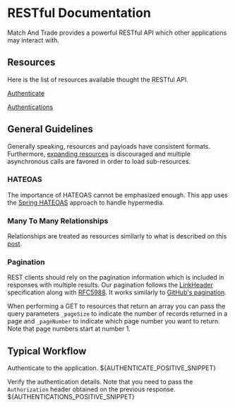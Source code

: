 RESTful Documentation
=====================
Match And Trade provides a powerful RESTful API which other applications may interact with.

Resources
---------
Here is the list of resources available thought the RESTful API.

[Authenticate][1]

[Authentications][2]


General Guidelines
------------------
Generally speaking, resources and payloads have consistent formats. Furthermore, [expanding resources][7] is discouraged and multiple asynchronous calls are favored in order to load sub-resources.
### HATEOAS
The importance of HATEOAS cannot be emphasized enough. This app uses the [Spring HATEOAS][8] approach to handle hypermedia.
### Many To Many Relationships
Relationships are treated as resources similarly to what is described on this [post][6].
### Pagination
REST clients should rely on the pagination information which is included in responses with multiple results. Our pagination follows the [LinkHeader][10] specification along with [RFC5988][11]. It works similarly to [GitHub's pagination][9].

When performing a GET to resources that return an array you can pass the query parameters `_pageSize` to indicate the number of records returned in a page and `_pageNumber` to indicate which page number you want to return. Note that page numbers start at number 1.

Typical Workflow
----------------
Authenticate to the application.
${AUTHENTICATE_POSITIVE_SNIPPET}

Verify the authentication details. Note that you need to pass the `Authorization` header obtained on the previous response. 
${AUTHENTICATIONS_POSITIVE_SNIPPET}



[1]: resources/authenticate.md
[2]: resources/authentications.md
[6]: https://rafaelsantosbra.wordpress.com/2016/10/18/many-to-many-relationships-for-rest-api-with-a-relationship-attribute/ "REST API Many to Many relationship"
[7]: http://venkat.io/posts/expanding-your-rest-api/ "REST API Expand Resources"
[8]: https://spring.io/understanding/HATEOAS "Spring HATEOAS"
[9]: https://developer.github.com/guides/traversing-with-pagination/ "GitHub Pagination"
[10]: https://www.w3.org/wiki/LinkHeader "LinkHeader Specification"
[11]: http://www.rfc-editor.org/rfc/rfc5988.txt "rfc5988"